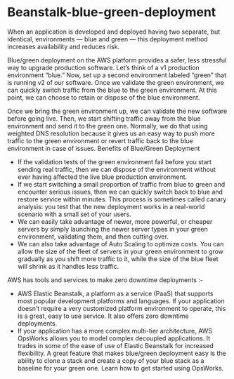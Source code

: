# Beanstalk-blue-green-deployment


When an application is developed and deployed having two separate, but identical, environments — blue and green — this deployment method increases availability and reduces risk.


Blue/green deployment on the AWS platform provides a safer, less stressful way to upgrade production software. Let’s think of a v1 production environment “blue.” Now, set up a second environment labeled “green” that is running v2 of our software. Once we validate the green environment, we can quickly switch traffic from the blue to the green environment. At this point, we can choose to retain or dispose of the blue environment.

Once we bring the green environment up, we can validate the new software before going live. Then, we start shifting traffic away from the blue environment and send it to the green one. Normally, we do that using weighted DNS resolution because it gives us an easy way to push more traffic to the green environment or revert traffic back to the blue environment in case of issues.
Benefits of Blue/Green Deployment
<ul>
    <li> If the validation tests of the green environment fail before you start sending real traffic, then we can dispose of the environment without ever having affected the live blue production environment.
   <li> If we start switching a small proportion of traffic from blue to green and encounter serious issues, then we can quickly switch back to blue and restore service within minutes. This process is sometimes called canary analysis: you test that the new deployment works in a real-world scenario with a small set of your users.
    <li> We can easily take advantage of newer, more powerful, or cheaper servers by simply launching the newer server types in your green environment, validating them, and then cutting over.
    <li> We can also take advantage of Auto Scaling to optimize costs. You can allow the size of the fleet of servers in your green environment to grow gradually as you shift more traffic to it, while the size of the blue fleet will shrink as it handles less traffic.

</ul>
AWS has tools and services to make zero downtime deployments :-
<ul>
<li> AWS Elastic Beanstalk, a platform as a service (PaaS) that supports most popular development platforms and languages. If your application doesn’t require a very customized platform environment to operate, this is a great, easy to use service. It also offers zero downtime deployments.

<li> If your application has a more complex multi-tier architecture, AWS OpsWorks allows you to model complex decoupled applications. It trades in some of the ease of use of Elastic Beanstalk for increased flexibility. A great feature that makes blue/green deployment easy is the ability to clone a stack and create a copy of your blue stack as a baseline for your green one. Learn how to get started using OpsWorks.
</ul>
